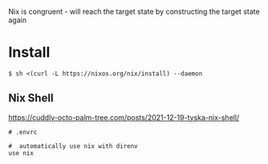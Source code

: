 Nix is congruent - will reach the target state by constructing the target state again

# Install

```shell-session
$ sh <(curl -L https://nixos.org/nix/install) --daemon
```

## Nix Shell

https://cuddly-octo-palm-tree.com/posts/2021-12-19-tyska-nix-shell/

```
# .envrc

#  automatically use nix with direnv
use nix
```
